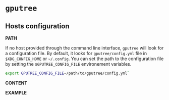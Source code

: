 # `gputree`

Hosts configuration
---

**PATH**

If no host provided through the command line interface, `gputree` will look for a configuration file. By default, it looks for `gputree/config.yml` file in `$XDG_CONFIG_HOME` or `~/.config`. You can set the path to the configuration file by setting the `$GPUTREE_CONFIG_FILE` environement variables.

```bash
export GPUTREE_CONFIG_FILE=/path/to/gputree/config.yml`
```

**CONTENT**

**EXAMPLE**
